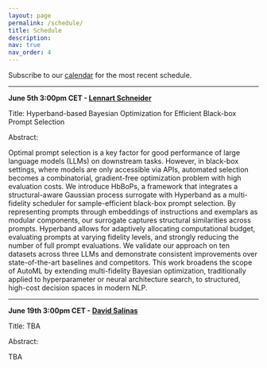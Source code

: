 ```yaml
---
layout: page
permalink: /schedule/
title: Schedule
description: 
nav: true
nav_order: 4
---
```



Subscribe to our [calendar](https://calendar.google.com/calendar/u/2?cid=YXV0b21sc2VtaW5hckBnbWFpbC5jb20) for the most recent schedule.




---------

**June 5th 3:00pm CET - [Lennart Schneider](https://www.slds.stat.uni-muenchen.de/people/schneider/)**

Title:  Hyperband-based Bayesian Optimization for Efficient Black-box Prompt Selection

Abstract: 

Optimal prompt selection is a key factor for good performance of large language models (LLMs) on downstream tasks. However, in black-box settings, where models are only accessible via APIs, automated selection becomes a combinatorial, gradient-free optimization problem with high evaluation costs. We introduce HbBoPs, a framework that integrates a structural-aware Gaussian process surrogate with Hyperband as a multi-fidelity scheduler for sample-efficient black-box prompt selection. By representing prompts through embeddings of instructions and exemplars as modular components, our surrogate captures structural similarities across prompts. Hyperband allows for adaptively allocating computational budget, evaluating prompts at varying fidelity levels, and strongly reducing the number of full prompt evaluations. We validate our approach on ten datasets across three LLMs and demonstrate consistent improvements over state-of-the-art baselines and competitors. This work broadens the scope of AutoML by extending multi-fidelity Bayesian optimization, traditionally applied to hyperparameter or neural architecture search, to structured, high-cost decision spaces in modern NLP.


---------

**June 19th 3:00pm CET - [David Salinas](https://geoalgo.github.io/)**

Title:  TBA

Abstract: 

TBA


